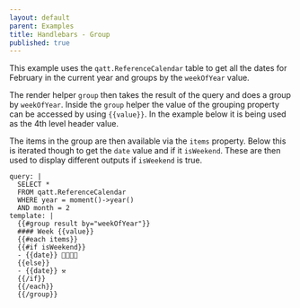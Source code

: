 ```yaml
---
layout: default
parent: Examples
title: Handlebars - Group
published: true
---
```

This example uses the `qatt.ReferenceCalendar` table to get all the dates for February in the current year and groups by the `weekOfYear` value.

The render helper `group` then takes the result of the query and does a group by `weekOfYear`. Inside the `group` helper the value of the grouping property can be accessed by using `{{value}}`. In the example below it is being used as the 4th level header value.

The items in the group are then available via the `items` property. Below this is iterated though to get the `date` value and if it `isWeekend`. These are then used to display different outputs if `isWeekend` is true.

```qatt
query: | 
  SELECT *
  FROM qatt.ReferenceCalendar
  WHERE year = moment()->year()
  AND month = 2
template: | 
  {{#group result by="weekOfYear"}}
  #### Week {{value}}
  {{#each items}}
  {{#if isWeekend}}
  - {{date}} 🥳🎂🍾🥂  
  {{else}}
  - {{date}} ⚒️
  {{/if}}
  {{/each}}
  {{/group}}
```

